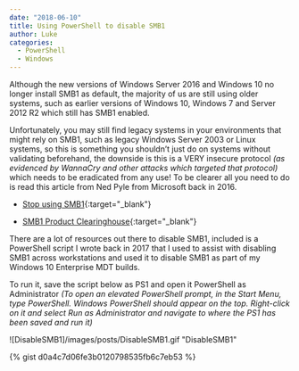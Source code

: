 ```yaml
---
date: "2018-06-10"
title: Using PowerShell to disable SMB1
author: Luke
categories:
  - PowerShell
  - Windows
---
```


Although the new versions of Windows Server 2016 and Windows 10 no longer
install SMB1 as default, the majority of us are still using older systems, such
as earlier versions of Windows 10, Windows 7 and Server 2012 R2 which still has
SMB1 enabled.

Unfortunately, you may still find legacy systems in your environments that might
rely on SMB1, such as legacy Windows Server 2003 or Linux systems, so this is
something you shouldn’t just do on systems without validating beforehand, the
downside is this is a VERY insecure protocol *(as evidenced by WannaCry and
other attacks which targeted that protocol)* which needs to be eradicated from
any use! To be clearer all you need to do is read this article from Ned Pyle
from Microsoft back in 2016.

-   [Stop using
    SMB1](https://blogs.technet.microsoft.com/filecab/2016/09/16/stop-using-smb1/){:target="_blank"}

-   [SMB1 Product
    Clearinghouse](https://blogs.technet.microsoft.com/filecab/2017/06/01/smb1-product-clearinghouse/){:target="_blank"}

There are a lot of resources out there to disable SMB1, included is a PowerShell
script I wrote back in 2017 that I used to assist with disabling SMB1 across
workstations and used it to disable SMB1 as part of my Windows 10 Enterprise MDT
builds.

To run it, save the script below as PS1 and open it PowerShell as Administrator
*(To open an elevated PowerShell prompt, in the Start Menu, type PowerShell.
Windows PowerShell should appear on the top. Right-click on it and select Run as
Administrator and navigate to where the PS1 has been saved and run it)*

![DisableSMB1]/images/posts/DisableSMB1.gif "DisableSMB1"

{% gist d0a4c7d06fe3b0120798535fb6c7eb53 %}